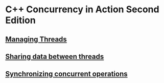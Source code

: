 # C++ Concurrency in Action Second Edition

## [Managing Threads](cpp_concurrency_in_action_2nd/managing_thread.md)

## [Sharing data between threads](cpp_concurrency_in_action_2nd/sharing_data.md)

## [Synchronizing concurrent operations](cpp_concurrency_in_action_2nd/sync_operations.md)